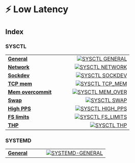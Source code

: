 # ⚡ Low Latency

## Index

### SYSCTL

<table width="100%">
  <tr>
    <td valign="middle" align="left"><a href="SYSCTL-GENERAL.md"><b>General</b></a></td>
    <td valign="middle" align="right" width="220"><a href="SYSCTL-GENERAL.md"><img alt="SYSCTL GENERAL" src="https://img.shields.io/badge/GENERAL-0ea5e9?style=for-the-badge&logo=linux&logoColor=white"></a></td>
  </tr>
  <tr>
    <td valign="middle" align="left"><a href="SYSCTL-NETWORK.md"><b>Network</b></a></td>
    <td valign="middle" align="right" width="220"><a href="SYSCTL-NETWORK.md"><img alt="SYSCTL NETWORK" src="https://img.shields.io/badge/NETWORK-22c55e?style=for-the-badge&logo=linux&logoColor=white"></a></td>
  </tr>
  <tr>
    <td valign="middle" align="left"><a href="SYSCTL-SOCKDEV.md"><b>Sockdev</b></a></td>
    <td valign="middle" align="right" width="220"><a href="SYSCTL-SOCKDEV.md"><img alt="SYSCTL SOCKDEV" src="https://img.shields.io/badge/SOCKDEV-f59e0b?style=for-the-badge&logo=linux&logoColor=white"></a></td>
  </tr>
  <tr>
    <td valign="middle" align="left"><a href="SYSCTL-TCP-MEM.md"><b>TCP mem</b></a></td>
    <td valign="middle" align="right" width="220"><a href="SYSCTL-TCP-MEM.md"><img alt="SYSCTL TCP_MEM" src="https://img.shields.io/badge/TCP_MEM-14b8a6?style=for-the-badge&logo=linux&logoColor=white"></a></td>
  </tr>
  <tr>
    <td valign="middle" align="left"><a href="SYSCTL-MEMORY-OVERCOMMIT.md"><b>Mem overcommit</b></a></td>
    <td valign="middle" align="right" width="220"><a href="SYSCTL-MEMORY-OVERCOMMIT.md"><img alt="SYSCTL MEM_OVER" src="https://img.shields.io/badge/MEM_OVER-06b6d4?style=for-the-badge&logo=linux&logoColor=white"></a></td>
  </tr>
  <tr>
    <td valign="middle" align="left"><a href="SYSCTL-MEMORY-SWAP.md"><b>Swap</b></a></td>
    <td valign="middle" align="right" width="220"><a href="SYSCTL-MEMORY-SWAP.md"><img alt="SYSCTL SWAP" src="https://img.shields.io/badge/SWAP-0ea5e9?style=for-the-badge&logo=linux&logoColor=white"></a></td>
  </tr>
  <tr>
    <td valign="middle" align="left"><a href="SYSCTL-HIGH-PPS.md"><b>High PPS</b></a></td>
    <td valign="middle" align="right" width="220"><a href="SYSCTL-HIGH-PPS.md"><img alt="SYSCTL HIGH_PPS" src="https://img.shields.io/badge/HIGH_PPS-ef4444?style=for-the-badge&logo=linux&logoColor=white"></a></td>
  </tr>
  <tr>
    <td valign="middle" align="left"><a href="SYSCTL-FS-LIMITS.md"><b>FS limits</b></a></td>
    <td valign="middle" align="right" width="220"><a href="SYSCTL-FS-LIMITS.md"><img alt="SYSCTL FS_LIMITS" src="https://img.shields.io/badge/FS_LIMITS-22c55e?style=for-the-badge&logo=linux&logoColor=white"></a></td>
  </tr>
  <tr>
    <td valign="middle" align="left"><a href="SYSCTL-THP.md"><b>THP</b></a></td>
    <td valign="middle" align="right" width="220"><a href="SYSCTL-THP.md"><img alt="SYSCTL THP" src="https://img.shields.io/badge/THP-eab308?style=for-the-badge&logo=linux&logoColor=white"></a></td>
  </tr>
</table>

### SYSTEMD

<table width="100%">
  <tr>
    <td valign="middle" align="left"><a href="SYSTEMD-GENERAL.md"><b>General</b></a></td>
    <td valign="middle" align="right" width="220"><a href="SYSTEMD-GENERAL.md"><img alt="SYSTEMD-GENERAL" src="https://img.shields.io/badge/GENERAL-7c3aed?style=for-the-badge&logo=systemd&logoColor=white"></a></td>
  </tr>
</table>
